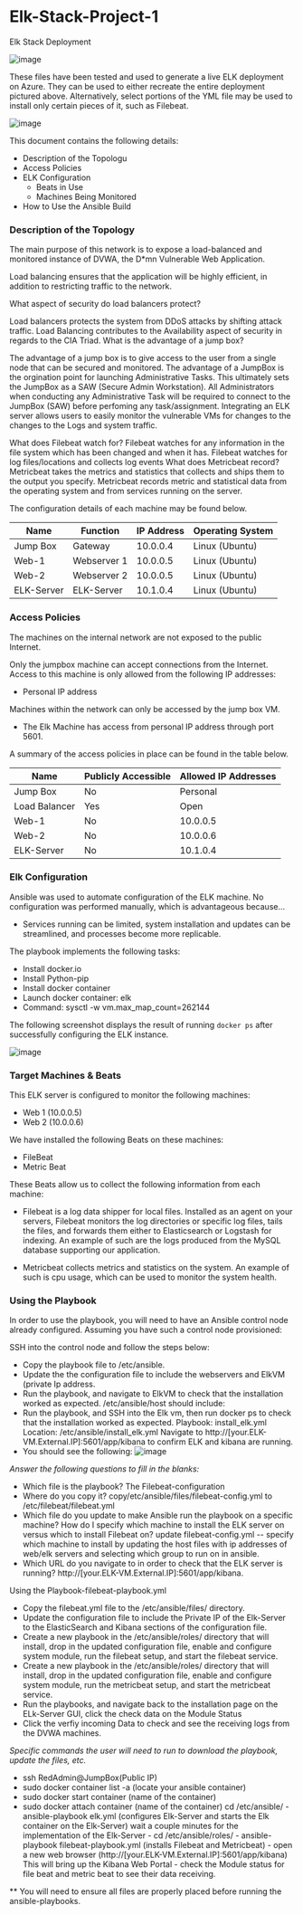 # Elk-Stack-Project-1
Elk Stack Deployment

![image](https://user-images.githubusercontent.com/89936268/146249090-8ffe8f07-9ef5-42a7-9ff1-bb09996d2eec.png)




These files have been tested and used to generate a live ELK deployment on Azure. They can be used to either recreate the entire deployment pictured above. Alternatively, select portions of the YML file may be used to install only certain pieces of it, such as Filebeat.

![image](https://user-images.githubusercontent.com/89936268/146105646-33ea696e-0dad-4963-8274-67e2faa45226.png)

This document contains the following details:
- Description of the Topologu
- Access Policies
- ELK Configuration
  - Beats in Use
  - Machines Being Monitored
- How to Use the Ansible Build


### Description of the Topology

The main purpose of this network is to expose a load-balanced and monitored instance of DVWA, the D*mn Vulnerable Web Application.

Load balancing ensures that the application will be highly efficient, in addition to restricting traffic to the network.

What aspect of security do load balancers protect?

Load balancers protects the system from DDoS attacks by shifting attack traffic.
Load Balancing contributes to the Availability aspect of security in regards to the CIA Triad.
What is the advantage of a jump box?

The advantage of a jump box is to give access to the user from a single node that can be secured and monitored.
The advantage of a JumpBox is the orgination point for launching Administrative Tasks. This ultimately sets the JumpBox as a SAW (Secure Admin Workstation). All Administrators when conducting any Administrative Task will be required to connect to the JumpBox (SAW) before perfoming any task/assignment.
Integrating an ELK server allows users to easily monitor the vulnerable VMs for changes to the changes to the Logs and system traffic.

What does Filebeat watch for?
Filebeat watches for any information in the file system which has been changed and when it has.
Filebeat watches for log files/locations and collects log events
What does Metricbeat record?
Metricbeat takes the metrics and statistics that collects and ships them to the output you specify.
Metricbeat records metric and statistical data from the operating system and from services running on the server.


The configuration details of each machine may be found below.

| Name      | Function    | IP Address | Operating System |
|-----------|-------------|------------|------------------|
| Jump Box  | Gateway     | 10.0.0.4   | Linux (Ubuntu)   |
| Web-1     | Webserver 1 | 10.0.0.5   | Linux (Ubuntu)   |
| Web-2     | Webserver 2 | 10.0.0.5   | Linux (Ubuntu)   |
| ELK-Server| ELK-Server  | 10.1.0.4   | Linux (Ubuntu)   |

### Access Policies

The machines on the internal network are not exposed to the public Internet. 

Only the jumpbox machine can accept connections from the Internet. Access to this machine is only allowed from the following IP addresses:
- Personal IP address

Machines within the network can only be accessed by the jump box VM.
- The Elk Machine has access from personal IP address through port 5601.

A summary of the access policies in place can be found in the table below.

| Name         | Publicly Accessible | Allowed IP Addresses |
|--------------|---------------------|----------------------|
| Jump Box     | No                  | Personal             |
| Load Balancer| Yes                 | Open                 |
| Web-1        | No                  | 10.0.0.5             |
| Web-2        | No                  | 10.0.0.6             |
| ELK-Server   | No                  | 10.1.0.4             |

### Elk Configuration

Ansible was used to automate configuration of the ELK machine. No configuration was performed manually, which is advantageous because...
- Services running can be limited, system installation and updates can be streamlined, and processes become more replicable.

The playbook implements the following tasks:

- Install docker.io
- Install Python-pip
- Install docker container
- Launch docker container: elk
- Command: sysctl -w vm.max_map_count=262144 

The following screenshot displays the result of running `docker ps` after successfully configuring the ELK instance.

![image](https://user-images.githubusercontent.com/89936268/146257058-baf20791-6f66-4684-9df2-395ee6ab3693.png)


### Target Machines & Beats
This ELK server is configured to monitor the following machines:
- Web 1 (10.0.0.5)
- Web 2 (10.0.0.6)

We have installed the following Beats on these machines:
- FileBeat
- Metric Beat

These Beats allow us to collect the following information from each machine:
- Filebeat is a log data shipper for local files. Installed as an agent on your servers, Filebeat monitors the log directories or specific log files, tails the files, and forwards them either to Elasticsearch or Logstash for indexing. An example of such are the logs produced from the MySQL database supporting our application.

- Metricbeat collects metrics and statistics on the system. An example of such is cpu usage, which can be used to monitor the system health.

### Using the Playbook
In order to use the playbook, you will need to have an Ansible control node already configured. Assuming you have such a control node provisioned: 

SSH into the control node and follow the steps below:
- Copy the playbook file to /etc/ansible.
- Update the the configuration file to include the webservers and ElkVM (private Ip address.
- Run the playbook, and navigate to ElkVM to check that the installation worked as expected. /etc/ansible/host should include:
- Run the playbook, and SSH into the Elk vm, then run docker ps to check that the installation worked as expected. Playbook: install_elk.yml Location: /etc/ansible/install_elk.yml Navigate to http://[your.ELK-VM.External.IP]:5601/app/kibana to confirm ELK and kibana are running. 
- You should see the following:
![image](https://user-images.githubusercontent.com/89936268/146253587-a70b5070-a836-4ebb-a32a-5d0e964e5575.png)

_Answer the following questions to fill in the blanks:_
- Which file is the playbook? The Filebeat-configuration
- Where do you copy it? copy/etc/ansible/files/filebeat-config.yml to /etc/filebeat/filebeat.yml
- Which file do you update to make Ansible run the playbook on a specific machine? How do I specify which machine to install the ELK server on versus which to install Filebeat on?      update filebeat-config.yml -- specify which machine to install by updating the host files with ip addresses of web/elk servers and selecting which group to run on in ansible.  
- Which URL do you navigate to in order to check that the ELK server is running? http://[your.ELK-VM.External.IP]:5601/app/kibana.

Using the Playbook-filebeat-playbook.yml

- Copy the filebeat.yml file to the /etc/ansible/files/ directory.
- Update the configuration file to include the Private IP of the Elk-Server to the ElasticSearch and Kibana sections of the configuration file.
- Create a new playbook in the /etc/ansible/roles/ directory that will install, drop in the updated configuration file, enable and configure system module, run the filebeat setup, and start the filebeat service.
- Create a new playbook in the /etc/ansible/roles/ directory that will install, drop in the updated configuration file, enable and configure system module, run the metricbeat setup, and start the metricbeat service.
- Run the playbooks, and navigate back to the installation page on the ELk-Server GUI, click the check data on the Module Status
- Click the verfiy incoming Data to check and see the receiving logs from the DVWA machines.


_Specific commands the user will need to run to download the playbook, update the files, etc._

- ssh RedAdmin@JumpBox(Public IP)
- sudo docker container list -a (locate your ansible container)
- sudo docker start container (name of the container)
- sudo docker attach container (name of the container)
cd /etc/ansible/ - ansible-playbook elk.yml (configures Elk-Server and starts the Elk container on the Elk-Server) wait a couple minutes for the implementation of the Elk-Server - cd /etc/ansible/roles/ - ansible-playbook filebeat-playbook.yml (installs Filebeat and Metricbeat) - open a new web browser (http://[your.ELK-VM.External.IP]:5601/app/kibana) This will bring up the Kibana Web Portal - check the Module status for file beat and metric beat to see their data receiving.

** You will need to ensure all files are properly placed before running the ansible-playbooks.






